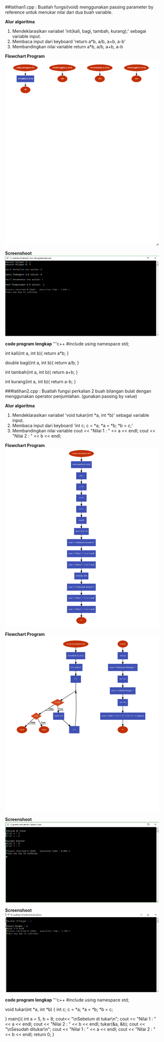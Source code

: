 ##latihan1.cpp : Buatlah fungsi(void) menggunakan passing parameter by reference untuk menukar nilai dari dua buah variable.

**Alur algoritma**
1. Mendeklarasikan variabel 'int(kali, bagi, tambah, kurang);' sebagai variable input.
2. Membaca input dari keyboard 'return a*b, a/b, a+b, a-b'
3. Membandingkan nilai variable return a*b, a/b, a+b, a-b

**Flowchart Program**
![Flowchart](https://raw.githubusercontent.com/abdulrahman04/praktikum6/master/Flowchart1.png)

**Screenshoot**
![Screenshoot](https://raw.githubusercontent.com/abdulrahman04/praktikum6/master/Screenshot1.png)

**code program lengkap**
'''c++
#include<iostream>
using namespace std;

int kali(int a, int b){
return a*b;
}

double bagi(int a, int b){
return a/b;
}

int tambah(int a, int b){
return a+b;
}

int kurang(int a, int b){
return a-b;
}



###latihan2.cpp :  Buatlah fungsi perkalian 2 buah bilangan bulat dengan menggunakan operator penjumlahan. (gunakan passing by value)

**Alur algoritma**
1. Mendeklarasikan variabel 'void tukar(int *a, int *b)' sebagai variable input.
2. Membaca input dari keyboard 'int c;
    				c = *a;
    				*a = *b;
    				*b = c;'
3. Membandingkan nilai variable  cout << "Nilai 1 : " << a << endl;
				 cout << "Nilai 2 : " << b << endl;


**Flowchart Program**
![Flowchart21](https://raw.githubusercontent.com/abdulrahman04/praktikum6/master/Flowchart21.png)

**Flowchart Program**
![Flowchart22](https://raw.githubusercontent.com/abdulrahman04/praktikum6/master/Flowchart22.png)

**Screenshoot**
![Screenshoot21](https://raw.githubusercontent.com/abdulrahman04/praktikum6/master/Screenshoot21.png)

**Screenshoot**
![Screenshoot22](https://raw.githubusercontent.com/abdulrahman04/praktikum6/master/Screnshoot22.png)

**code program lengkap**
'''c++
#include<iostream>
using namespace std;

void tukar(int *a, int *b)
{
    int c;
    c = *a;
    *a = *b;
    *b = c;

}
main(){
int a = 5, b = 8;
cout<< "\nSebelum di tukar\n";
cout << "Nilai 1 : " << a << endl;
cout << "Nilai 2 : " << b << endl;
tukar(&a, &b);
cout << "\nSesudah ditukar\n";
cout << "Nilai 1 : " << a << endl;
cout << "Nilai 2 : " << b << endl;
return 0;
}

